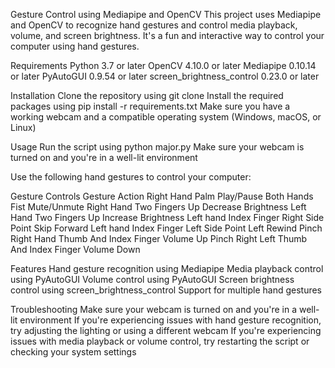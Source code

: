 Gesture Control using Mediapipe and OpenCV
This project uses Mediapipe and OpenCV to recognize hand gestures and control media playback, volume, and screen brightness. It's a fun and interactive way to control your computer using hand gestures.

Requirements
Python 3.7 or later
OpenCV 4.10.0 or later
Mediapipe 0.10.14 or later
PyAutoGUI 0.9.54 or later
screen_brightness_control 0.23.0 or later


Installation
Clone the repository using git clone 
Install the required packages using pip install -r requirements.txt
Make sure you have a working webcam and a compatible operating system (Windows, macOS, or Linux)

Usage
Run the script using python major.py
Make sure your webcam is turned on and you're in a well-lit environment

Use the following hand gestures to control your computer:

Gesture Controls                                Gesture	Action
Right Hand Palm	                                Play/Pause
Both Hands Fist	                                Mute/Unmute
Right Hand Two Fingers Up                       Decrease Brightness
Left Hand Two Fingers Up 	                      Increase Brightness
Left hand Index Finger Right Side Point	        Skip Forward
Left hand Index Finger Left Side Point          Left	Rewind
Pinch Right Hand Thumb And Index Finger         Volume Up
Pinch Right Left Thumb And Index Finger         Volume Down


Features
Hand gesture recognition using Mediapipe
Media playback control using PyAutoGUI
Volume control using PyAutoGUI
Screen brightness control using screen_brightness_control
Support for multiple hand gestures


Troubleshooting
Make sure your webcam is turned on and you're in a well-lit environment
If you're experiencing issues with hand gesture recognition, try adjusting the lighting or using a different webcam
If you're experiencing issues with media playback or volume control, try restarting the script or checking your system settings

